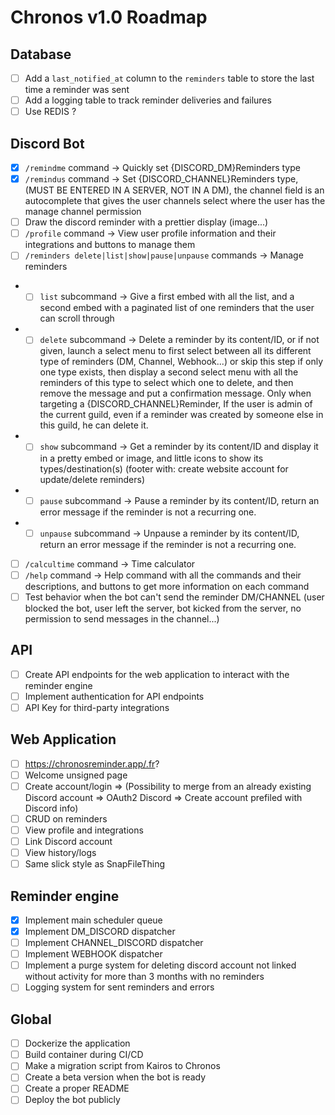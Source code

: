 # Chronos v1.0 Roadmap

## Database

- [ ] Add a `last_notified_at` column to the `reminders` table to store the last time a reminder was sent
- [ ] Add a logging table to track reminder deliveries and failures
- [ ] Use REDIS ?

## Discord Bot

- [x] `/remindme` command -> Quickly set {DISCORD_DM}Reminders type
- [x] `/remindus` command -> Set {DISCORD_CHANNEL}Reminders type, (MUST BE ENTERED IN A SERVER, NOT IN A DM), the channel field is an autocomplete that gives the user channels select where the user has the manage channel permission
- [ ] Draw the discord reminder with a prettier display (image...)
- [ ] `/profile` command -> View user profile information and their integrations and buttons to manage them
- [ ] `/reminders delete|list|show|pause|unpause` commands -> Manage reminders
- - [ ] `list` subcommand -> Give a first embed with all the list, and a second embed with a paginated list of one reminders that the user can scroll through
- - [ ] `delete` subcommand -> Delete a reminder by its content/ID, or if not given, launch a select menu to first select between all its different type of reminders (DM, Channel, Webhook...) or skip this step if only one type exists, then display a second select menu with all the reminders of this type to select which one to delete, and then remove the message and put a confirmation message. Only when targeting a {DISCORD_CHANNEL}Reminder, If the user is admin of the current guild, even if a reminder was created by someone else in this guild, he can delete it.
- - [ ] `show` subcommand -> Get a reminder by its content/ID and display it in a pretty embed or image, and little icons to show its types/destination(s) (footer with: create website account for update/delete reminders)
- - [ ] `pause` subcommand -> Pause a reminder by its content/ID, return an error message if the reminder is not a recurring one.
- - [ ] `unpause` subcommand -> Unpause a reminder by its content/ID, return an error message if the reminder is not a recurring one.
- [ ] `/calcultime` command -> Time calculator
- [ ] `/help` command -> Help command with all the commands and their descriptions, and buttons to get more information on each command
- [ ] Test behavior when the bot can't send the reminder DM/CHANNEL (user blocked the bot, user left the server, bot kicked from the server, no permission to send messages in the channel...)

## API

- [ ] Create API endpoints for the web application to interact with the reminder engine
- [ ] Implement authentication for API endpoints
- [ ] API Key for third-party integrations

## Web Application

- [ ] https://chronosreminder.app/.fr?
- [ ] Welcome unsigned page
- [ ] Create account/login => (Possibility to merge from an already existing Discord account => OAuth2 Discord => Create account prefiled with Discord info)
- [ ] CRUD on reminders
- [ ] View profile and integrations
- [ ] Link Discord account
- [ ] View history/logs
- [ ] Same slick style as SnapFileThing

## Reminder engine

- [x] Implement main scheduler queue
- [x] Implement DM_DISCORD dispatcher
- [ ] Implement CHANNEL_DISCORD dispatcher
- [ ] Implement WEBHOOK dispatcher
- [ ] Implement a purge system for deleting discord account not linked without activity for more than 3 months with no reminders
- [ ] Logging system for sent reminders and errors

## Global

- [ ] Dockerize the application
- [ ] Build container during CI/CD
- [ ] Make a migration script from Kairos to Chronos
- [ ] Create a beta version when the bot is ready
- [ ] Create a proper README
- [ ] Deploy the bot publicly
